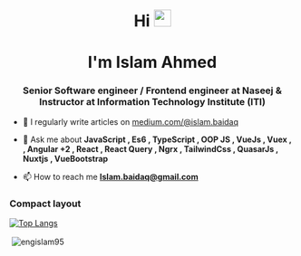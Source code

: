<h1 align="center">Hi <img src="https://raw.githubusercontent.com/MartinHeinz/MartinHeinz/master/wave.gif" width="30px"> </h1>
 <h1 align="center"> I'm Islam Ahmed</h1>
<h3 align="center">Senior Software engineer / Frontend engineer at Naseej & Instructor at Information Technology Institute (ITI)</h3>


- 📝 I regularly write articles on [medium.com/@islam.baidaq](medium.com/@islam.baidaq)

- 💬 Ask me about **JavaScript , Es6 , TypeScript ,  OOP JS  , VueJs , Vuex ,  ,  Angular +2 ,  React , React Query , Ngrx ,  TailwindCss , QuasarJs , Nuxtjs , VueBootstrap**

- 📫 How to reach me **Islam.baidaq@gmail.com**



### Compact layout

[![Top Langs](https://github-readme-stats.vercel.app/api/top-langs/?username=engIslam95&layout=compact)](https://github.com/engIslam95/github-readme-stats)



<p>&nbsp;<img align="center" src="https://github-readme-stats.vercel.app/api?username=engislam95&show_icons=true&locale=en" alt="engislam95" /></p>

